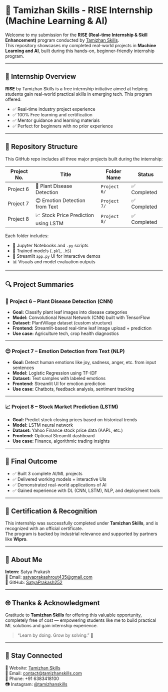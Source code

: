 # 🌟 Tamizhan Skills - RISE Internship (Machine Learning & AI)

Welcome to my submission for the **RISE (Real-time Internship & Skill Enhancement)** program conducted by [Tamizhan Skills](https://www.tamizhanskills.com).  
This repository showcases my completed real-world projects in **Machine Learning and AI**, built during this hands-on, beginner-friendly internship program.

---

## 🚀 Internship Overview

**RISE** by Tamizhan Skills is a free internship initiative aimed at helping students gain real-world practical skills in emerging tech. This program offered:

- ✅ Real-time industry project experience
- ✅ 100% Free learning and certification
- ✅ Mentor guidance and learning materials
- ✅ Perfect for beginners with no prior experience

---

## 📁 Repository Structure

This GitHub repo includes all three major projects built during the internship:

| Project No. | Title                              | Folder Name   | Status        |
|-------------|------------------------------------|---------------|---------------|
| Project 6   | 🌿 Plant Disease Detection          | `Project 6/`  | ✅ Completed |
| Project 7   | 😊 Emotion Detection from Text      | `Project 7/`  | ✅ Completed |
| Project 8   | 📈 Stock Price Prediction using LSTM | `Project 8/`  | ✅ Completed |

Each folder includes:
- 📄 Jupyter Notebooks and `.py` scripts
- 🧠 Trained models (`.pkl`, `.h5`)
- 🎯 Streamlit `app.py` UI for interactive demos
- 📊 Visuals and model evaluation outputs

---

## 🔍 Project Summaries

### 🌿 Project 6 – Plant Disease Detection (CNN)
- **Goal:** Classify plant leaf images into disease categories
- **Model:** Convolutional Neural Network (CNN) built with TensorFlow
- **Dataset:** PlantVillage dataset (custom structure)
- **Frontend:** Streamlit-based real-time leaf image upload + prediction
- **Use case:** Agriculture tech, crop health diagnostics

---

### 😊 Project 7 – Emotion Detection from Text (NLP)
- **Goal:** Detect human emotions like joy, sadness, anger, etc. from input sentences
- **Model:** Logistic Regression using TF-IDF
- **Dataset:** Text samples with labeled emotions
- **Frontend:** Streamlit UI for emotion prediction
- **Use case:** Chatbots, feedback analysis, sentiment tracking

---

### 📈 Project 8 – Stock Market Prediction (LSTM)
- **Goal:** Predict stock closing prices based on historical trends
- **Model:** LSTM neural network
- **Dataset:** Yahoo Finance stock price data (AAPL, etc.)
- **Frontend:** Optional Streamlit dashboard
- **Use case:** Finance, algorithmic trading insights

---

## 🏁 Final Outcome

- ✅ Built 3 complete AI/ML projects
- ✅ Delivered working models + interactive UIs
- ✅ Demonstrated real-world applications of AI
- ✅ Gained experience with DL (CNN, LSTM), NLP, and deployment tools

---

## 📜 Certification & Recognition

This internship was successfully completed under **Tamizhan Skills**, and is recognized with an official certificate.  
The program is backed by industrial relevance and supported by partners like **Wipro**.

---

## 🙋 About Me

**Intern:** Satya Prakash  
📧 Email: [satyaprakashrout435@gmail.com](mailto:satyaprakashrout435@gmail.com)  
🔗 GitHub: [SatyaPrakash252](https://github.com/SatyaPrakash252)

---

## 🌐 Thanks & Acknowledgment

Gratitude to **Tamizhan Skills** for offering this valuable opportunity, completely free of cost — empowering students like me to build practical ML solutions and gain internship experience.

> “Learn by doing. Grow by solving.” 💪

---

## 🔗 Stay Connected

📍 Website: [Tamizhan Skills](https://www.tamizhanskills.com)  
📧 Email: contact@tamizhanskills.com  
📱 Phone: +91 6383418100  
📷 Instagram: [@tamizhanskills](https://instagram.com/tamizhanskills)
